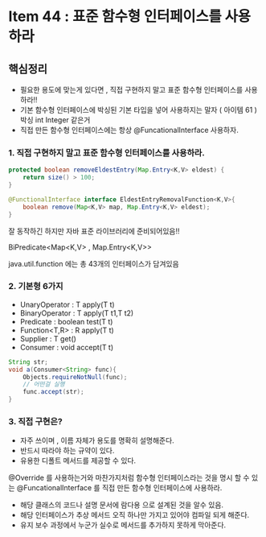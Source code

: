 # Item 44 : 표준 함수형 인터페이스를 사용하라

## 핵심정리

- 필요한 용도에 맞는게 있다면 , 직접 구현하지 말고 표준 함수형 인터페이스를 사용하라!!
- 기본 함수형 인터페이스에 박싱된 기본 타입을 넣어 사용하지는 말자 ( 아이템 61 )
  박싱 int Integer 같은거
- 직접 만든 함수형 인터페이스에는 항상 @FuncationalInterface 사용하자.

### 1. 직접 구현하지 말고 표준 함수형 인터페이스를 사용하라.

```java
protected boolean removeEldestEntry(Map.Entry<K,V> eldest) {
    return size() > 100;
}
```

```java
@FunctionalInterface interface EldestEntryRemovalFunction<K,V>{
    boolean remove(Map<K,V> map, Map.Entry<K,V> eldest);
}
```

잘 동작하긴 하지만 자바 표준 라이브러리에 준비되어있음!!

BiPredicate<Map<K,V> , Map.Entry<K,V>>

java.util.function 에는 총 43개의 인터페이스가 담겨있음

### 2. 기본형 6가지

- UnaryOperator<T> : T apply(T t)
- BinaryOperator<T> : T apply(T t1,T t2)
- Predicate<T> : boolean test(T t)
- Function<T,R> : R apply(T t)
- Supplier<T> : T get()
- Consumer<T> : void accept(T t)

```java
String str;
void a(Consumer<String> func){
    Objects.requireNotNull(func);
    // 어떤걸 실행
    func.accept(str);
}
```

### 3. 직접 구현은?

- 자주 쓰이며 , 이름 자체가 용도를 명확히 설명해준다.
- 반드시 따라야 하는 규약이 있다.
- 유용한 디폴트 메서드를 제공할 수 있다.

@Override 를 사용하는거와 마찬가지처럼
함수형 인터페이스라는 것을 명시 할 수 있는
@FuncationalInterface 를 직접 만든 함수형 인터페이스에 사용하라.

- 해당 클래스의 코드나 설명 문서에 람다용 으로 설계된 것을 알수 있음.
- 해당 인터페이스가 추상 메서드 오직 하나만 가지고 있어야 컴파일 되게 해준다.
- 유지 보수 과정에서 누군가 실수로 메서드를 추가하지 못하게 막아준다.
